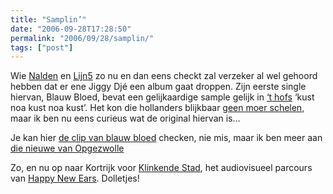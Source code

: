 ```yaml
---
title: "Samplin’"
date: "2006-09-28T17:28:50"
permalink: "2006/09/28/samplin/"
tags: ["post"]
---
```

Wie [Nalden](http://www.nalden.net/index.php "http://www.nalden.net/index.php") en [Lijn5](http://www.lijn5.com/ "http://www.lijn5.com/") zo nu en dan eens checkt zal verzeker al wel gehoord hebben dat er ene Jiggy Djé een album gaat droppen. Zijn eerste single hiervan, Blauw Bloed, bevat een gelijkaardige sample gelijk in [‘t hofs](http://www.thofvancommerce.be/ "http://www.thofvancommerce.be/") ‘kust noa kust noa kust’. Het kon die hollanders blijkbaar [geen moer schelen](http://www.nalden.net/comments.php?id=605_0_1_14_C "http://www.nalden.net/comments.php?id=605_0_1_14_C"), maar ik ben nu eens curieus wat de original hiervan is…

Je kan hier [de clip van blauw bloed](http://www.statemagazine.nl/forum.php/article?data%5Barticleid%5D=1585 "http://www.statemagazine.nl/forum.php/article?data%5Barticleid%5D=1585") checken, nie mis, maar ik ben meer aan [die nieuwe van Opgezwolle](http://www.statemagazine.nl/forum.php/article?data%5Barticleid%5D=1580 "http://www.statemagazine.nl/forum.php/article?data%5Barticleid%5D=1580")

Zo, en nu op naar Kortrijk voor [Klinkende Stad](http://www.happynewears.be/klinkende-stad.php "http://www.happynewears.be/klinkende-stad.php"), het audiovisueel parcours van [Happy New Ears](http://www.happynewears.be/ "http://www.happynewears.be/"). Dolletjes!
